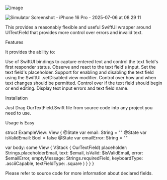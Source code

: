 ![image](https://github.com/gillgursimran/Form-Validation-with-SwiftUI-and-Combine/assets/161746621/de62d323-f5fe-488a-9695-7a0c07f22697)

![Simulator Screenshot - iPhone 16 Pro - 2025-07-06 at 08 29 11](https://github.com/user-attachments/assets/af1ecefd-7c91-4bbd-bc61-24ee0d7dc947)


This provides a reasonably flexible and useful SwiftUI wrapper around UITextField that provides more control over errors and invalid text.

Features

It provides the ability to:

Use of SwiftUI bindings to capture entered text and control the text field's first responder status.
Observe and react to the text field's input.
Set the text field's placeholder.
Support for enabling and disabling the text field using the SwiftUI .setDisabled view modifier.
Control over how and when text changes should be permitted.
Control over if the text field should begin or end editing.
Display text input errors and text field name. 

Installation

Just Drag OurTextField.Swift file from source code into any project you need to use.

Usage is Easy

struct ExampleView: View {
  @State var email: String = ""
  @State var isValidEmail: Bool = false
  @State var emailError: String = ""

  var body: some View {
    VStack {
      OurTextField(
          placeholder: Strings.placeholderEmail,
          text: $email,
          isValid: $isValidEmail,
          error: $emailError,
          emptyMessage: Strings.requiredField,
          keyboardType: .asciiCapable,
          textFieldType: .square
      )
    }
  }
}

Please refer to source code for more information about declared fields.
